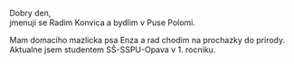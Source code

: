 Dobry den,<br> 
jmenuji se Radim Konvica a bydlim v Puse Polomi.

Mam domaciho mazlicka psa Enza a rad chodim na prochazky do prirody.<br>
Aktualne jsem studentem SŠ-SSPU-Opava v 1. rocniku.
